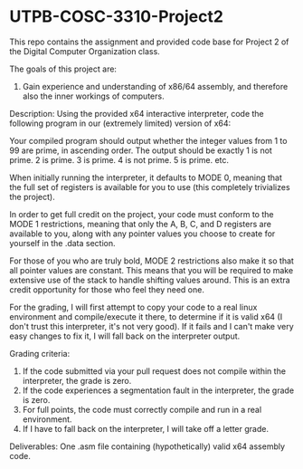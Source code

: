 # UTPB-COSC-3310-Project2
This repo contains the assignment and provided code base for Project 2 of the Digital Computer Organization class.

The goals of this project are:
1) Gain experience and understanding of x86/64 assembly, and therefore also the inner workings of computers.

Description:
Using the provided x64 interactive interpreter, code the following program in our (extremely limited) version of x64:

Your compiled program should output whether the integer values from 1 to 99 are prime, in ascending order.  The output should be exactly
1 is not prime.
2 is prime.
3 is prime.
4 is not prime.
5 is prime.
etc.

When initially running the interpreter, it defaults to MODE 0, meaning that the full set of registers is available for you to use (this completely trivializes the project).

In order to get full credit on the project, your code must conform to the MODE 1 restrictions, meaning that only the A, B, C, and D registers are available to you, along with any pointer values you choose to create for yourself in the .data section.

For those of you who are truly bold, MODE 2 restrictions also make it so that all pointer values are constant.  This means that you will be required to make extensive use of the stack to handle shifting values around.  This is an extra credit opportunity for those who feel they need one.

For the grading, I will first attempt to copy your code to a real linux environment and compile/execute it there, to determine if it is valid x64 (I don't trust this interpreter, it's not very good).  If it fails and I can't make very easy changes to fix it, I will fall back on the interpreter output.

Grading criteria:
1) If the code submitted via your pull request does not compile within the interpreter, the grade is zero.
2) If the code experiences a segmentation fault in the interpreter, the grade is zero.
3) For full points, the code must correctly compile and run in a real environment.
4) If I have to fall back on the interpreter, I will take off a letter grade.

Deliverables:
One .asm file containing (hypothetically) valid x64 assembly code.